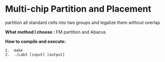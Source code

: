 #  Multi-chip Partition and Placement
partition all standard cells into two groups and legalize them without overlap

**What method I choose :** FM partition and Abacus  

**How to compile and execute:**

    1.  make  
    2.  ./Lab3 [input] [output]  
